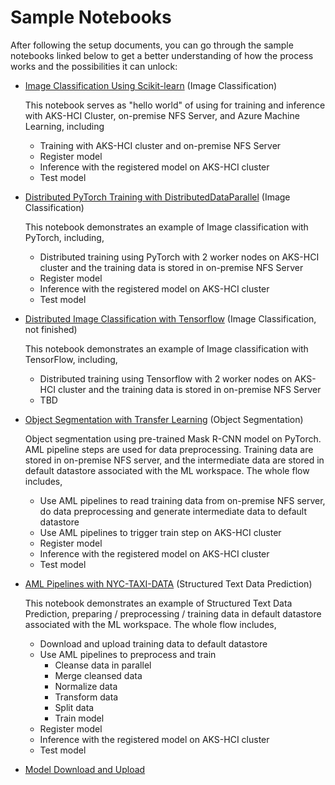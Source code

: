 # Sample Notebooks

After following the setup documents, you can go through the sample notebooks linked below to get a better understanding of how the process works and the possibilities it can unlock:

* [Image Classification Using Scikit-learn](mnist/MNIST_Training_with_AKS-HCI_Cluster_and_NFS.ipynb) (Image Classification)

  This notebook serves as "hello world" of using for training and inference with AKS-HCI Cluster, on-premise NFS Server, and Azure Machine Learning, including
  * Training with AKS-HCI cluster and on-premise NFS Server
  * Register model
  * Inference with the registered model on AKS-HCI cluster
  * Test model

* [Distributed PyTorch Training with DistributedDataParallel](distributed-cifar10/distributed-pytorch-cifar10.ipynb) (Image Classification)

  This notebook demonstrates an example of Image classification with PyTorch, including,
  * Distributed training using PyTorch with 2 worker nodes on AKS-HCI cluster and the training data is stored in on-premise NFS Server
  * Register model
  * Inference with the registered model on AKS-HCI cluster
  * Test model

* [Distributed Image Classification with Tensorflow](distributed-cifar10/distributed-tf2-cifar10.ipynb) (Image Classification, not finished)
  
  This notebook demonstrates an example of Image classification with TensorFlow, including,
  * Distributed training using Tensorflow with 2 worker nodes on AKS-HCI cluster and the training data is stored in on-premise NFS Server
  * TBD

* [Object Segmentation with Transfer Learning](object-segmentation-on-azure-stack/object_segmentation-akshci.ipynb) (Object Segmentation)
  
  Object segmentation using pre-trained Mask R-CNN model on PyTorch. AML pipeline steps are used for data preprocessing. Training data are stored in on-premise NFS server, and the intermediate data are stored in default datastore associated with the ML workspace. The whole flow includes,
  * Use AML pipelines to read training data from on-premise NFS server, do data preprocessing and generate intermediate data to default datastore
  * Use AML pipelines to trigger train step on AKS-HCI cluster
  * Register model
  * Inference with the registered model on AKS-HCI cluster
  * Test model 
  
* [AML Pipelines with NYC-TAXI-DATA](pipeline/nyc-taxi-data-regression-model-building.ipynb) (Structured Text Data Prediction)

  This notebook demonstrates an example of Structured Text Data Prediction, preparing / preprocessing / training data in default datastore associated with the ML workspace. The whole flow includes,
  * Download and upload training data to default datastore
  * Use AML pipelines to preprocess and train
    * Cleanse data in parallel
    * Merge cleansed data
    * Normalize data
    * Transform data
    * Split data
    * Train model
  * Register model
  * Inference with the registered model on AKS-HCI cluster
  * Test model 

* [Model Download and Upload](download-upload-model/AML-model-download-upload.ipynb)